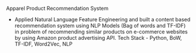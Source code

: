 Apparel Product Recommendation System
- Applied Natural Language Feature Engineering and built a content based recommendation system using NLP Models (Bag of words and TF-IDF) in problem of recommending similar products on e-commerce websites by using Amazon product advertising API. Tech Stack - Python, BoW, TF-IDF, Word2Vec, NLP
